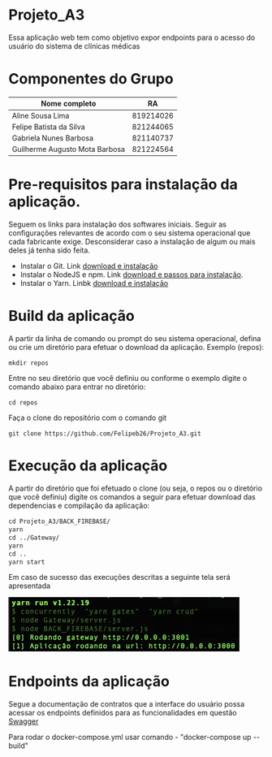 # Projeto_A3
Essa aplicação web tem como objetivo expor endpoints para o acesso do usuário do sistema de clínicas médicas 

# Componentes do Grupo
| Nome completo | RA        |
|---|-----------|
| Aline Sousa Lima | 819214026 | 
| Felipe Batista da Silva | 821244065 |
| Gabriela Nunes Barbosa | 821140737 |
| Guilherme Augusto Mota Barbosa | 821224564 |

# Pre-requisitos para instalação da aplicação.
Seguem os links para instalação dos softwares iniciais. Seguir as configurações relevantes de acordo com o seu sistema operacional que cada fabricante exige. Desconsiderar caso a instalação de algum ou mais deles já tenha sido feita. 
- Instalar o Git. Link [download e instalação](https://git-scm.com/book/en/v2/Getting-Started-Installing-Git)
- Instalar o NodeJS e npm. Link [download e passos para instalação](https://nodejs.org/en/download/).
- Instalar o Yarn. Linbk [download e instalação](https://classic.yarnpkg.com/en/docs/install)

# Build da aplicação
A partir da linha de comando ou prompt do seu sistema operacional, defina ou crie um diretório para efetuar o download da aplicação. Exemplo (repos): 
```
mkdir repos
```
Entre no seu diretório que você definiu ou conforme o exemplo digite o comando abaixo para entrar no diretório:
```
cd repos
``` 
Faça o clone do repositório com o comando git
```
git clone https://github.com/Felipeb26/Projeto_A3.git
```

# Execução da aplicação
A partir do diretório que foi efetuado o clone (ou seja, o repos ou o diretório que você definiu) digite os comandos a seguir para efetuar download das dependencias e compilação da aplicação:
```
cd Projeto_A3/BACK_FIREBASE/
yarn
cd ../Gateway/
yarn
cd ..
yarn start
```
Em caso de sucesso das execuções descritas a seguinte tela será apresentada

![console-server-started.jpeg](console-server-started.jpeg)
# Endpoints da aplicação
Segue a documentação de contratos que a interface do usuário possa acessar os endpoints definidos para as funcionalidades em questão [Swagger](http://localhost:3000/api-docs/) 

Para rodar o docker-compose.yml usar comando - "docker-compose up --build"